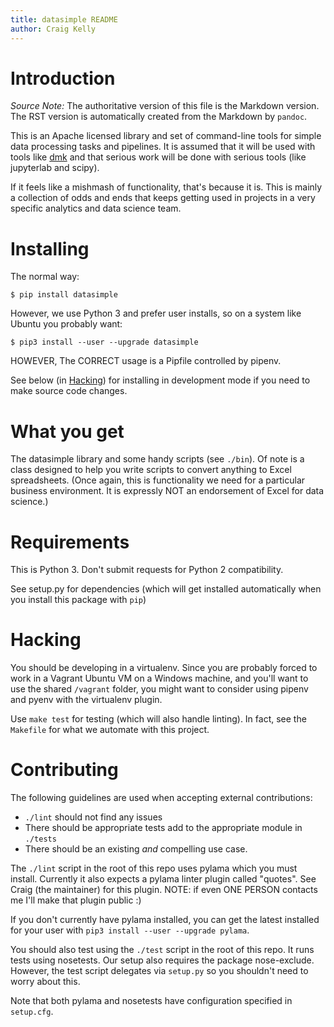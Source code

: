 ```yaml
---
title: datasimple README
author: Craig Kelly
---
```


# Introduction

*Source Note:* The authoritative version of this file is the Markdown version.
The RST version is automatically created from the Markdown by `pandoc`.

This is an Apache licensed library and set of command-line tools for simple
data processing tasks and pipelines. It is assumed that it will be used with
tools like [dmk](https://github.com/CraigKely/dmk) and that serious work will
be done with serious tools (like jupyterlab and scipy).

If it feels like a mishmash of functionality, that's because it is. This is
mainly a collection of odds and ends that keeps getting used in projects in a
very specific analytics and data science team.

# Installing

The normal way:

```
$ pip install datasimple
```

However, we use Python 3 and prefer user installs, so on a system like Ubuntu
you probably want:

```
$ pip3 install --user --upgrade datasimple
```

HOWEVER, The CORRECT usage is a Pipfile controlled by pipenv.

See below (in [Hacking](#hacking)) for installing in development mode if you
need to make source code changes.

# What you get

The datasimple library and some handy scripts (see `./bin`). Of note is a class
designed to help you write scripts to convert anything to Excel spreadsheets.
(Once again, this is functionality we need for a particular business
environment. It is expressly NOT an endorsement of Excel for data science.)

# Requirements

This is Python 3. Don't submit requests for Python 2 compatibility.

See setup.py for dependencies (which will get installed automatically when you
install this package with `pip`)

# Hacking

You should be developing in a virtualenv. Since you are probably forced to work
in a Vagrant Ubuntu VM on a Windows machine, and you'll want to use the shared
`/vagrant` folder, you might want to consider using pipenv and pyenv with the
virtualenv plugin.

Use `make test` for testing (which will also handle linting). In fact, see
the `Makefile` for what we automate with this project.

# Contributing

The following guidelines are used when accepting external contributions:

* `./lint` should not find any issues
* There should be appropriate tests add to the appropriate module in `./tests`
* There should be an existing *and* compelling use case.

The `./lint` script in the root of this repo uses pylama which you must
install. Currently it also expects a pylama linter plugin called "quotes". See
Craig (the maintainer) for this plugin. NOTE: if even ONE PERSON contacts me
I'll make that plugin public :)

If you don't currently have pylama installed, you can get the latest installed
for your user with `pip3 install --user --upgrade pylama`.

You should also test using the `./test` script in the root of this repo. It
runs tests using nosetests. Our setup also requires the package nose-exclude.
However, the test script delegates via `setup.py` so you shouldn't need to
worry about this.

Note that both pylama and nosetests have configuration specified in
`setup.cfg`.
